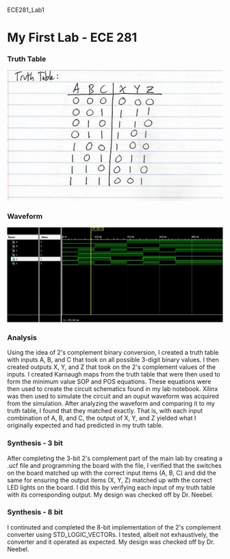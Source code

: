 ECE281_Lab1

# My First Lab - ECE 281


### Truth Table
![alt text](https://github.com/JasonPluger/ECE281_Lab1/blob/master/TruthTable.JPG "Truth Table")


### Waveform
![alt text](https://github.com/JasonPluger/ECE281_Lab1/blob/master/Lab1_waveform.JPG "waveform jpg")

### Analysis
Using the idea of 2's complement binary conversion, I created a truth table with inputs
A, B, and C that took on all possible 3-digit binary values. I then created outputs X, 
Y, and Z that took on the 2's complement values of the inputs. I created Karnaugh maps 
from the truth table that were then used to form the minimum value SOP and POS equations.
These equations were then used to create the circuit schematics found in my lab notebook.
Xilinx was then used to simulate the circuit and an ouput waveform was acquired from the
simulation. After analyzing the waveform and comparing it to my truth table, I found that
they matched exactly. That is, with each input combination of A, B, and C, the output
of X, Y, and Z yielded what I originally expected and had predicted in my truth table.

### Synthesis - 3 bit
After completing the 3-bit 2's complement part of the main lab by creating a .ucf file and
programming the board with the file, I verified that the switches on the board matched up 
with the correct input items (A, B, C) and did the same for ensuring the output items (X, Y, Z)
matched up with the correct LED lights on the board. I did this by verifying each input of my 
truth table with its corresponding output. My design was checked off by Dr. Neebel.

### Synthesis - 8 bit
I continuted and completed the 8-bit implementation of the 2's complement converter using 
STD_LOGIC_VECTORs. I tested, albeit not exhaustively, the converter and it operated as
expected. My design was checked off by Dr. Neebel.
